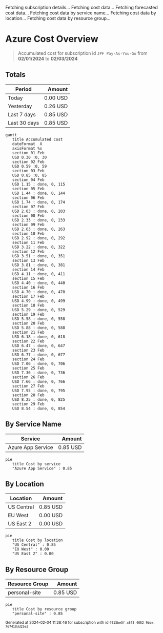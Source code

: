 Fetching subscription details...
Fetching cost data...
Fetching forecasted cost data...
Fetching cost data by service name...
Fetching cost data by location...
Fetching cost data by resource group...
# Azure Cost Overview

> Accumulated cost for subscription id `JPF Pay-As-You-Go` from **02/01/2024** to **02/03/2024**

## Totals

|Period|Amount|
|---|---:|
|Today|0.00 USD|
|Yesterday|0.26 USD|
|Last 7 days|0.85 USD|
|Last 30 days|0.85 USD|

```mermaid
gantt
   title Accumulated cost
   dateFormat  X
   axisFormat %s
   section 01 Feb
   USD 0.30 :0, 30
   section 02 Feb
   USD 0.59 :0, 59
   section 03 Feb
   USD 0.85 :0, 85
   section 04 Feb
   USD 1.15 : done, 0, 115
   section 05 Feb
   USD 1.44 : done, 0, 144
   section 06 Feb
   USD 1.74 : done, 0, 174
   section 07 Feb
   USD 2.03 : done, 0, 203
   section 08 Feb
   USD 2.33 : done, 0, 233
   section 09 Feb
   USD 2.63 : done, 0, 263
   section 10 Feb
   USD 2.92 : done, 0, 292
   section 11 Feb
   USD 3.22 : done, 0, 322
   section 12 Feb
   USD 3.51 : done, 0, 351
   section 13 Feb
   USD 3.81 : done, 0, 381
   section 14 Feb
   USD 4.11 : done, 0, 411
   section 15 Feb
   USD 4.40 : done, 0, 440
   section 16 Feb
   USD 4.70 : done, 0, 470
   section 17 Feb
   USD 4.99 : done, 0, 499
   section 18 Feb
   USD 5.29 : done, 0, 529
   section 19 Feb
   USD 5.58 : done, 0, 558
   section 20 Feb
   USD 5.88 : done, 0, 588
   section 21 Feb
   USD 6.18 : done, 0, 618
   section 22 Feb
   USD 6.47 : done, 0, 647
   section 23 Feb
   USD 6.77 : done, 0, 677
   section 24 Feb
   USD 7.06 : done, 0, 706
   section 25 Feb
   USD 7.36 : done, 0, 736
   section 26 Feb
   USD 7.66 : done, 0, 766
   section 27 Feb
   USD 7.95 : done, 0, 795
   section 28 Feb
   USD 8.25 : done, 0, 825
   section 29 Feb
   USD 8.54 : done, 0, 854
```

## By Service Name

|Service|Amount|
|---|---:|
|Azure App Service|0.85 USD|

```mermaid
pie
   title Cost by service
   "Azure App Service" : 0.85
```

## By Location

|Location|Amount|
|---|---:|
|US Central|0.85 USD|
|EU West|0.00 USD|
|US East 2|0.00 USD|

```mermaid
pie
   title Cost by location
   "US Central" : 0.85
   "EU West" : 0.00
   "US East 2" : 0.00
```

## By Resource Group

|Resource Group|Amount|
|---|---:|
|personal-site|0.85 USD|

```mermaid
pie
   title Cost by resource group
   "personal-site" : 0.85
```

<sup>Generated at 2024-02-04 11:28:46 for subscription with id `4913be3f-a345-4652-9bba-767418dd25e3`</sup>
